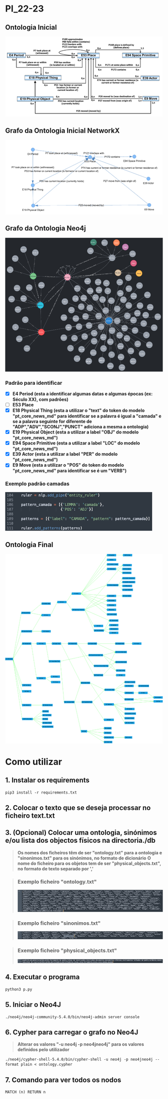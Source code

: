 # PI_22-23

## Ontologia Inicial

![alt text](Doc/On_init.png "Ontologia")

## Grafo da Ontologia Inicial NetworkX

![alt text](Doc/On_init_graph.png "Grafo Ontologia NetworkX")

## Grafo da Ontologia Neo4j

![alt text](Doc/On_neo4j.png "Grafo Ontologia Neo4J")


### Padrão para identificar
- [X] **E4 Period (esta a identificar algumas datas e algumas épocas (ex: Século XX), com padrões)**
- [ ] **E53 Place**
- [X] **E18 Physical Thing (esta a utilizar o "text" do token do modelo "pt_core_news_md" para identificar se a palavra é igual a "camada" e se a palavra seguinte for diferente de "ADP","ADV","SCONJ","PUNCT" adiciona a mesma a ontologia)**
- [X] **E19 Physical Object (esta a utilizar a label "OBJ" do modelo "pt_core_news_md")**
- [X] **E94 Space Primitive (esta a utilizar a label "LOC" do modelo "pt_core_news_md")**
- [X] **E39 Actor (esta a utilizar a label "PER" do modelo "pt_core_news_md")** 
- [X] **E9 Move (esta a utilizar o "POS" do token do modelo "pt_core_news_md" para identificar se é um "VERB")**

### Exemplo padrão camadas
![alt text](Doc/camada.png "Padrão camada")


## Ontologia Final
![alt text](Doc/On.png "Ontologia")

# Como utilizar

## 1. Instalar os requirements
```
pip3 install -r requirements.txt
```

## 2. Colocar o texto que se deseja processar no ficheiro text.txt

## 3. (Opcional) Colocar uma ontologia, sinónimos e/ou lista dos objectos físicos na directoria./db
> **Os nomes dos ficheiros têm de ser "ontology.txt" para a ontologia e "sinonimos.txt" para os sinónimos, no formato de dicionário**
> **O nome do ficheiro para os objetos tem de ser "physical_objects.txt", no formato de texto separado por ','**

> ### Exemplo ficheiro "ontology.txt"
> ![alt text](Doc/On_txt.png "ontology.txt")

> ### Exemplo ficheiro "sinonimos.txt"
> ![alt text](Doc/sin.png "sinonimos.txt")

> ### Exemplo ficheiro "physical_objects.txt"
> ![alt text](Doc/p_o.png "physical_objects.txt")

## 4. Executar o programa
```
python3 p.py
```

## 5. Iniciar o Neo4J
```
./neo4j/neo4j-community-5.4.0/bin/neo4j-admin server console
```

## 6. Cypher para carregar o grafo no Neo4J
> **Alterar os valores "-u neo4j -p neo4jneo4j" para os valores definidos pelo utilizador**
```
./neo4j/cypher-shell-5.4.0/bin/cypher-shell -u neo4j -p neo4jneo4j --format plain < ontology.cypher
```

## 7. Comando para ver todos os nodos
```
MATCH (n) RETURN n
```

